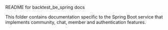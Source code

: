 README for backtest_be_spring docs

This folder contains documentation specific to the Spring Boot service that implements community, chat, member and authentication features.

